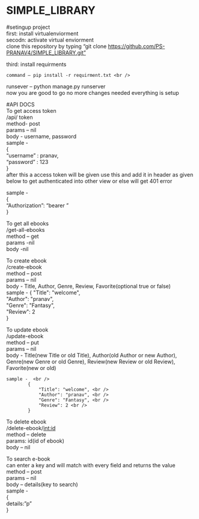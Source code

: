 # SIMPLE_LIBRARY

#setingup project <br />
first: install virtualenviorment <br />
secodn: activate virtual enviorment <br />
clone this repository by typing “git clone https://github.com/PS-PRANAV4/SIMPLE_LIBRARY.git” <br />

third: install requirments <br />

	command – pip install -r requirment.txt <br />

runsever – python manage.py runserver <br />
now you are good to go no more changes needed everything is setup <br />


#API DOCS <br />
To get access token <br />
	/api/ token <br />
	method- post <br />
	params – nil <br />
	body -  username, password <br />
 	sample - <br />
		{ <br />
			“username” : pranav, <br /> 
			“password” : 123 <br />
		} <br />
after this a access token will be given use this and add it in header as given below to get authenticated into other view or else will get 401 error <br />

sample - <br />
	{ <br />
		“Authorization”: “bearer <token>” <br />
	} <br />


To get all ebooks <br />
	/get-all-ebooks <br /> 
	method – get <br />
	params -nil <br />
	body -nil <br />



To create ebook <br />
	/create-ebook <br />
	method – post <br />
	params – nil <br />
	body -  Title,  Author, Genre, Review, Favorite(optional true or false) <br />
	sample - 
			{ 
				"Title": "welcome", <br />
				"Author": "pranav", <br />
				"Genre": "Fantasy", <br />
				"Review": 2 <br />
			} 



To update ebook <br />
	/update-ebook <br />
	method – put <br />
	params – nil <br />
	body - 	Title(new Title or old Title),  Author(old Author or new Author), Genre(new Genre or old Genre), Review(new Review or old Review), Favorite(new or old) <br />
	
	sample -  <br />
			{
				"Title": "welcome", <br />
				"Author": "pranav", <br />
				"Genre": "Fantasy", <br />
				"Review": 2 <br />
			}



To delete ebook <br />
	/delete-ebook/<int:id> <br />
	method – delete <br />
	params: id(id of ebook) <br />
	body – nil <br /> 
	
To search e-book <br />
	can enter a key and will match with every field and returns the value <br />
	method – post <br />
	params – nil <br />
	body – details(key to search) <br />
	sample - <br />
		{ <br />
			details:”p” <br />
		} <br />

	
	
 




